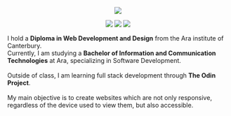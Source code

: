 <p align="center"><a href="https://www.linkedin.com/in/jamie-wilson-b1b8351b0/m"><img src="https://img.shields.io/badge/LinkedIn-0077B5?style=for-the-badge&logo=linkedin&logoColor=white"/></a></p>
<p align="center">
<a href="https://www.linkedin.com/in/jamie-wilson-b1b8351b0/m"><img src="https://img.shields.io/badge/HTML5-E34F26?style=for-the-badge&logo=html5&logoColor=white"/></a>
<a href="https://www.linkedin.com/in/jamie-wilson-b1b8351b0/m"><img src="https://img.shields.io/badge/CSS3-1572B6?style=for-the-badge&logo=css3&logoColor=white"/></a>
<a href="https://www.linkedin.com/in/jamie-wilson-b1b8351b0/m"><img src="https://img.shields.io/badge/JavaScript-F7DF1E?style=for-the-badge&logo=javascript&logoColor=black"/></a>
</P>
I hold a <b>Diploma in Web Development and Design</b> from the Ara institute of Canterbury.
<br>
Currently, I am studying a <b>Bachelor of Information and Communication Technologies</b> at Ara, specializing in Software Development.
<br>
<br>
Outside of class, I am learning full stack development through <b>The Odin Project</b>.
<br>
<br>
My main objective is to create websites which are not only responsive, regardless of the device used to view them, but also accessible. 
